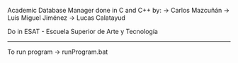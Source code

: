 Academic Database Manager done in C and C++ by:
-> Carlos Mazcuñán
-> Luis Miguel Jiménez
-> Lucas Calatayud

Do in ESAT - Escuela Superior de Arte y Tecnología

--------------------

To run program -> runProgram.bat
